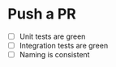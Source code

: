# Push a PR
* [ ] Unit tests are green
* [ ] Integration tests are green
* [ ] Naming is consistent
